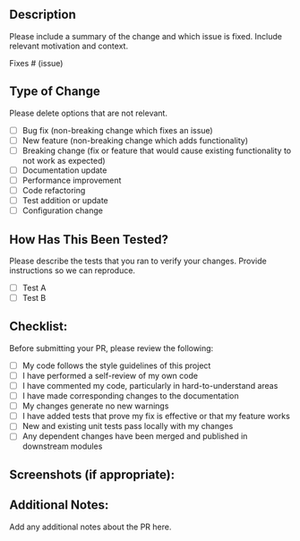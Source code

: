 ## Description
Please include a summary of the change and which issue is fixed. Include relevant motivation and context.

Fixes # (issue)

## Type of Change
Please delete options that are not relevant.

- [ ] Bug fix (non-breaking change which fixes an issue)
- [ ] New feature (non-breaking change which adds functionality)
- [ ] Breaking change (fix or feature that would cause existing functionality to not work as expected)
- [ ] Documentation update
- [ ] Performance improvement
- [ ] Code refactoring
- [ ] Test addition or update
- [ ] Configuration change

## How Has This Been Tested?
Please describe the tests that you ran to verify your changes. Provide instructions so we can reproduce.

- [ ] Test A
- [ ] Test B

## Checklist:
Before submitting your PR, please review the following:

- [ ] My code follows the style guidelines of this project
- [ ] I have performed a self-review of my own code
- [ ] I have commented my code, particularly in hard-to-understand areas
- [ ] I have made corresponding changes to the documentation
- [ ] My changes generate no new warnings
- [ ] I have added tests that prove my fix is effective or that my feature works
- [ ] New and existing unit tests pass locally with my changes
- [ ] Any dependent changes have been merged and published in downstream modules

## Screenshots (if appropriate):

## Additional Notes:
Add any additional notes about the PR here.
